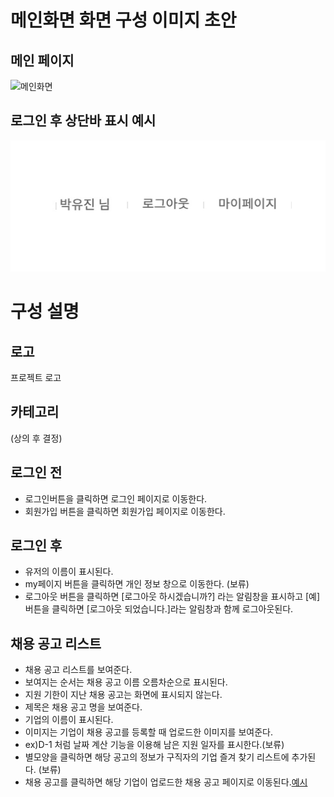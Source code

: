 # 메인화면 화면 구성 이미지 초안

## 메인 페이지
![메인화면](images/메인페이지-6.jpg)

## 로그인 후 상단바 표시 예시
![메인화면](images/afterLogin.jpg)

# 구성 설명

## 로고
프로젝트 로고
## 카테고리
(상의 후 결정)
## 로그인 전
- 로그인버튼을 클릭하면 로그인 페이지로 이동한다. 
- 회원가입 버튼을 클릭하면 회원가입 페이지로 이동한다.
## 로그인 후
- 유저의 이름이 표시된다.
- my페이지 버튼을 클릭하면 개인 정보 창으로 이동한다. (보류)
- 로그아웃 버튼을 클릭하면 [로그아웃 하시겠습니까?] 라는 알림창을 표시하고 [예]버튼을 클릭하면 [로그아웃 되었습니다.]라는 알림창과 함께 로그아웃된다. 
## 채용 공고 리스트
- 채용 공고 리스트를 보여준다.
- 보여지는 순서는 채용 공고 이름 오름차순으로 표시된다.
- 지원 기한이 지난 채용 공고는 화면에 표시되지 않는다. 
- 제목은 채용 공고 명을 보여준다.
- 기업의 이름이 표시된다.
- 이미지는 기업이 채용 공고를 등록할 때 업로드한 이미지를 보여준다.
- ex)D-1 처럼  날짜 계산 기능을 이용해 남은 지원 일자를 표시한다.(보류)
- 별모양을 클릭하면 해당 공고의 정보가 구직자의 기업 즐겨 찾기 리스트에 추가된다. (보류)
- 채용 공고를 클릭하면 해당 기업이 업로드한 채용 공고 페이지로 이동된다.[예시](#로그인-후-상단바-표시-예시)



